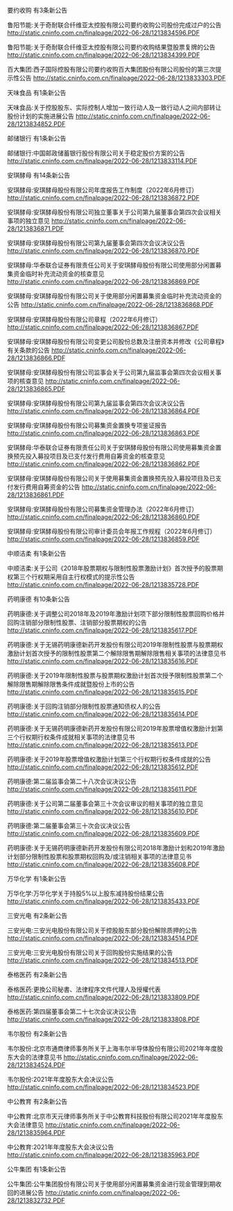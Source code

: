 要约收购 有3条新公告 

鲁阳节能:关于奇耐联合纤维亚太控股有限公司要约收购公司股份完成过户的公告 http://static.cninfo.com.cn/finalpage/2022-06-28/1213834596.PDF 

鲁阳节能:关于奇耐联合纤维亚太控股有限公司要约收购结果暨股票复牌的公告 http://static.cninfo.com.cn/finalpage/2022-06-28/1213834399.PDF 

百大集团:西子国际控股有限公司要约收购百大集团股份有限公司股份的第三次提示性公告 http://static.cninfo.com.cn/finalpage/2022-06-28/1213833303.PDF 

天味食品 有1条新公告 

天味食品:关于控股股东、实际控制人增加一致行动人及一致行动人之间内部转让股份计划的实施进展公告 http://static.cninfo.com.cn/finalpage/2022-06-28/1213834852.PDF 

邮储银行 有1条新公告 

邮储银行:中国邮政储蓄银行股份有限公司关于稳定股价方案的公告 http://static.cninfo.com.cn/finalpage/2022-06-28/1213833114.PDF 

安琪酵母 有14条新公告 

安琪酵母:安琪酵母股份有限公司年度报告工作制度（2022年6月修订） http://static.cninfo.com.cn/finalpage/2022-06-28/1213836872.PDF 

安琪酵母:安琪酵母股份有限公司独立董事关于公司第九届董事会第四次会议相关事项的独立意见 http://static.cninfo.com.cn/finalpage/2022-06-28/1213836871.PDF 

安琪酵母:安琪酵母股份有限公司第九届董事会第四次会议决议公告 http://static.cninfo.com.cn/finalpage/2022-06-28/1213836870.PDF 

安琪酵母:华泰联合证券有限责任公司关于安琪酵母股份有限公司使用部分闲置募集资金临时补充流动资金的核查意见 http://static.cninfo.com.cn/finalpage/2022-06-28/1213836869.PDF 

安琪酵母:安琪酵母股份有限公司关于使用部分闲置募集资金临时补充流动资金的公告 http://static.cninfo.com.cn/finalpage/2022-06-28/1213836868.PDF 

安琪酵母:安琪酵母股份有限公司章程（2022年6月修订） http://static.cninfo.com.cn/finalpage/2022-06-28/1213836867.PDF 

安琪酵母:安琪酵母股份有限公司变更公司股份总数及注册资本并修改《公司章程》有关条款的公告 http://static.cninfo.com.cn/finalpage/2022-06-28/1213836866.PDF 

安琪酵母:安琪酵母股份有限公司监事会关于公司第九届监事会第四次会议相关事项的核查意见 http://static.cninfo.com.cn/finalpage/2022-06-28/1213836865.PDF 

安琪酵母:安琪酵母股份有限公司第九届监事会第四次会议决议公告 http://static.cninfo.com.cn/finalpage/2022-06-28/1213836864.PDF 

安琪酵母:安琪酵母股份有限公司募集资金置换专项鉴证报告 http://static.cninfo.com.cn/finalpage/2022-06-28/1213836863.PDF 

安琪酵母:华泰联合证券有限责任公司关于安琪酵母股份有限公司使用募集资金置换预先投入募投项目及已支付发行费用自筹资金的核查意见 http://static.cninfo.com.cn/finalpage/2022-06-28/1213836862.PDF 

安琪酵母:安琪酵母股份有限公司关于使用募集资金置换预先投入募投项目及已支付发行费用自筹资金的公告 http://static.cninfo.com.cn/finalpage/2022-06-28/1213836861.PDF 

安琪酵母:安琪酵母股份有限公司募集资金管理办法（2022年6月修订） http://static.cninfo.com.cn/finalpage/2022-06-28/1213836860.PDF 

安琪酵母:安琪酵母股份有限公司审计委员会年报工作规程（2022年6月修订） http://static.cninfo.com.cn/finalpage/2022-06-28/1213836859.PDF 

中顺洁柔 有1条新公告 

中顺洁柔:关于公司《2018年股票期权与限制性股票激励计划》首次授予的股票期权第三个行权期采用自主行权模式的提示性公告 http://static.cninfo.com.cn/finalpage/2022-06-28/1213835728.PDF 

药明康德 有10条新公告 

药明康德:关于调整公司2018年及2019年激励计划项下部分限制性股票回购价格并回购注销部分限制性股票、注销部分股票期权的公告 http://static.cninfo.com.cn/finalpage/2022-06-28/1213835617.PDF 

药明康德:关于无锡药明康德新药开发股份有限公司2019年限制性股票与股票期权激励计划首次授予的限制性股票第二个解除限售期解除限售相关事项的法律意见书 http://static.cninfo.com.cn/finalpage/2022-06-28/1213835616.PDF 

药明康德:关于2019年限制性股票与股票期权激励计划首次授予限制性股票第二个解除限售期解除限售条件成就暨股份上市的公告 http://static.cninfo.com.cn/finalpage/2022-06-28/1213835615.PDF 

药明康德:关于回购注销部分限制性股票通知债权人的公告 http://static.cninfo.com.cn/finalpage/2022-06-28/1213835614.PDF 

药明康德:关于无锡药明康德新药开发股份有限公司2019年股票增值权激励计划第三个行权期行权条件成就相关事项的法律意见书 http://static.cninfo.com.cn/finalpage/2022-06-28/1213835613.PDF 

药明康德:关于2019年股票增值权激励计划第三个行权期行权条件成就的公告 http://static.cninfo.com.cn/finalpage/2022-06-28/1213835612.PDF 

药明康德:第二届监事会第二十八次会议决议公告 http://static.cninfo.com.cn/finalpage/2022-06-28/1213835611.PDF 

药明康德:关于公司第二届董事会第三十次会议审议的相关事项的独立意见 http://static.cninfo.com.cn/finalpage/2022-06-28/1213835610.PDF 

药明康德:第二届董事会第三十次会议决议公告 http://static.cninfo.com.cn/finalpage/2022-06-28/1213835609.PDF 

药明康德:关于无锡药明康德新药开发股份有限公司2018年激励计划和2019年激励计划部分限制性股票和股票期权回购及/或注销相关事项的法律意见书 http://static.cninfo.com.cn/finalpage/2022-06-28/1213835608.PDF 

万华化学 有1条新公告 

万华化学:万华化学关于持股5%以上股东减持股份结果公告 http://static.cninfo.com.cn/finalpage/2022-06-28/1213835433.PDF 

三安光电 有2条新公告 

三安光电:三安光电股份有限公司关于控股股东部分股份解除质押的公告 http://static.cninfo.com.cn/finalpage/2022-06-28/1213834514.PDF 

三安光电:三安光电股份有限公司关于回购股份实施结果的公告 http://static.cninfo.com.cn/finalpage/2022-06-28/1213834513.PDF 

泰格医药 有2条新公告 

泰格医药:更換公司秘書、法律程序文件代理人及授權代表 http://static.cninfo.com.cn/finalpage/2022-06-28/1213833809.PDF 

泰格医药:第四届董事会第二十七次会议决议公告 http://static.cninfo.com.cn/finalpage/2022-06-28/1213833808.PDF 

韦尔股份 有2条新公告 

韦尔股份:北京市通商律师事务所关于上海韦尔半导体股份有限公司2021年年度股东大会的法律意见书 http://static.cninfo.com.cn/finalpage/2022-06-28/1213834524.PDF 

韦尔股份:2021年年度股东大会决议公告 http://static.cninfo.com.cn/finalpage/2022-06-28/1213834523.PDF 

中公教育 有2条新公告 

中公教育:北京市天元律师事务所关于中公教育科技股份有限公司2021年年度股东大会法律意见 http://static.cninfo.com.cn/finalpage/2022-06-28/1213835964.PDF 

中公教育:2021年年度股东大会决议公告 http://static.cninfo.com.cn/finalpage/2022-06-28/1213835963.PDF 

公牛集团 有1条新公告 

公牛集团:公牛集团股份有限公司关于使用部分闲置募集资金进行现金管理到期收回的进展公告 http://static.cninfo.com.cn/finalpage/2022-06-28/1213832732.PDF 


